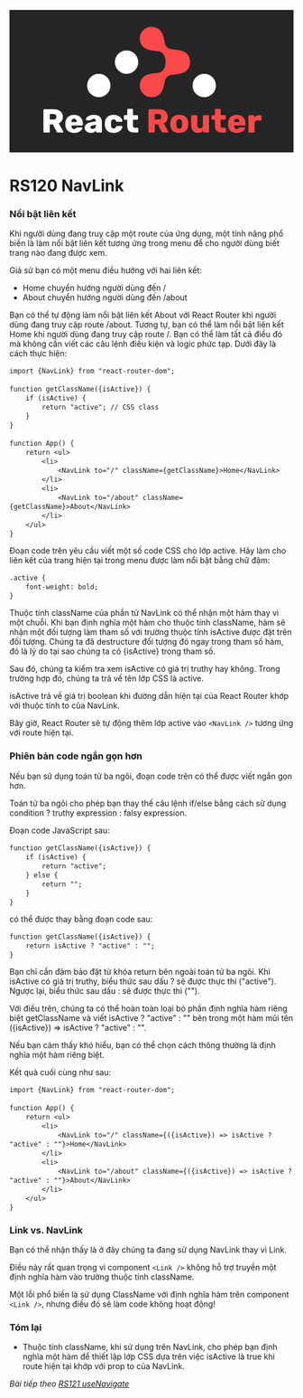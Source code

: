 ![Create-HTML-1](images/react-router.png) 

# RS120 NavLink

### Nổi bật liên kết

Khi người dùng đang truy cập một route của ứng dụng, một tính năng phổ biến là làm nổi bật liên kết tương ứng trong menu để cho người dùng biết trang nào đang được xem.

Giả sử bạn có một menu điều hướng với hai liên kết:

- Home chuyển hướng người dùng đến /
- About chuyển hướng người dùng đến /about

Bạn có thể tự động làm nổi bật liên kết About với React Router khi người dùng đang truy cập route /about. Tương tự, bạn có thể làm nổi bật liên kết Home khi người dùng đang truy cập route /. Bạn có thể làm tất cả điều đó mà không cần viết các câu lệnh điều kiện và logic phức tạp. Dưới đây là cách thực hiện:

```
import {NavLink} from "react-router-dom";

function getClassName({isActive}) {
    if (isActive) {
        return "active"; // CSS class
    }
}

function App() {
    return <ul>
        <li>
            <NavLink to="/" className={getClassName}>Home</NavLink>
        </li>
        <li>
            <NavLink to="/about" className={getClassName}>About</NavLink>
        </li>
    </ul>
}
```

Đoạn code trên yêu cầu viết một số code CSS cho lớp active. Hãy làm cho liên kết của trang hiện tại trong menu được làm nổi bật bằng chữ đậm:

```
.active {
    font-weight: bold;
}
```

Thuộc tính className của phần tử NavLink có thể nhận một hàm thay vì một chuỗi. Khi bạn định nghĩa một hàm cho thuộc tính className, hàm sẽ nhận một đối tượng làm tham số với trường thuộc tính isActive được đặt trên đối tượng. Chúng ta đã destructure đối tượng đó ngay trong tham số hàm, đó là lý do tại sao chúng ta có {isActive} trong tham số.

Sau đó, chúng ta kiểm tra xem isActive có giá trị truthy hay không. Trong trường hợp đó, chúng ta trả về tên lớp CSS là active.

isActive trả về giá trị boolean khi đường dẫn hiện tại của React Router khớp với thuộc tính to của NavLink.

Bây giờ, React Router sẽ tự động thêm lớp active vào `<NavLink />` tương ứng với route hiện tại.

### Phiên bản code ngắn gọn hơn

Nếu bạn sử dụng toán tử ba ngôi, đoạn code trên có thể được viết ngắn gọn hơn. 

Toán tử ba ngôi cho phép bạn thay thế câu lệnh if/else bằng cách sử dụng condition ? truthy expression : falsy expression.

Đoạn code JavaScript sau:

```
function getClassName({isActive}) {
    if (isActive) {
        return "active";
    } else {
        return "";
    }
}
```

có thể được thay bằng đoạn code sau:

```
function getClassName({isActive}) {
    return isActive ? "active" : "";
}
```

Bạn chỉ cần đảm bảo đặt từ khóa return bên ngoài toán tử ba ngôi. Khi isActive có giá trị truthy, biểu thức sau dấu ? sẽ được thực thi ("active"). Ngược lại, biểu thức sau dấu : sẽ được thực thi ("").

Với điều trên, chúng ta có thể hoàn toàn loại bỏ phần định nghĩa hàm riêng biệt getClassName và viết isActive ? "active" : "" bên trong một hàm mũi tên ({isActive}) => isActive ? "active" : "".

Nếu bạn cảm thấy khó hiểu, bạn có thể chọn cách thông thường là định nghĩa một hàm riêng biệt.

Kết quả cuối cùng như sau:

```
import {NavLink} from "react-router-dom";

function App() {
    return <ul>
        <li>
            <NavLink to="/" className={({isActive}) => isActive ? "active" : ""}>Home</NavLink>
        </li>
        <li>
            <NavLink to="/about" className={({isActive}) => isActive ? "active" : ""}>About</NavLink>
        </li>
    </ul>
}
```

### Link vs. NavLink

Bạn có thể nhận thấy là ở đây chúng ta đang sử dụng NavLink thay vì Link.

Điều này rất quan trọng vì component `<Link />` không hỗ trợ truyền một định nghĩa hàm vào trường thuộc tính className.

Một lỗi phổ biến là sử dụng ClassName với định nghĩa hàm trên component `<Link />`, nhưng điều đó sẽ làm code không hoạt động!

### Tóm lại

- Thuộc tính className, khi sử dụng trên NavLink, cho phép bạn định nghĩa một hàm để thiết lập lớp CSS dựa trên việc isActive là true khi route hiện tại khớp với prop to của NavLink.


*Bài tiếp theo [RS121 useNavigate](/lesson/session/session_121_useNavigate.md)*
